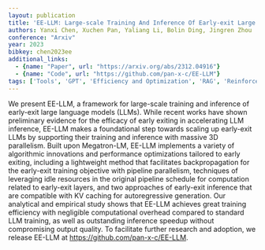 ```yaml
---
layout: publication
title: 'EE-LLM: Large-scale Training And Inference Of Early-exit Large Language Models With 3D Parallelism'
authors: Yanxi Chen, Xuchen Pan, Yaliang Li, Bolin Ding, Jingren Zhou
conference: "Arxiv"
year: 2023
bibkey: chen2023ee
additional_links:
  - {name: "Paper", url: "https://arxiv.org/abs/2312.04916"}
  - {name: "Code", url: "https://github.com/pan-x-c/EE-LLM"}
tags: ['Tools', 'GPT', 'Efficiency and Optimization', 'RAG', 'Reinforcement Learning', 'Large-Scale Training', 'Training Techniques', 'Has Code', 'Pretraining Methods']
---
```

We present EE-LLM, a framework for large-scale training and inference of
early-exit large language models (LLMs). While recent works have shown
preliminary evidence for the efficacy of early exiting in accelerating LLM
inference, EE-LLM makes a foundational step towards scaling up early-exit LLMs
by supporting their training and inference with massive 3D parallelism. Built
upon Megatron-LM, EE-LLM implements a variety of algorithmic innovations and
performance optimizations tailored to early exiting, including a lightweight
method that facilitates backpropagation for the early-exit training objective
with pipeline parallelism, techniques of leveraging idle resources in the
original pipeline schedule for computation related to early-exit layers, and
two approaches of early-exit inference that are compatible with KV caching for
autoregressive generation. Our analytical and empirical study shows that EE-LLM
achieves great training efficiency with negligible computational overhead
compared to standard LLM training, as well as outstanding inference speedup
without compromising output quality. To facilitate further research and
adoption, we release EE-LLM at https://github.com/pan-x-c/EE-LLM.
